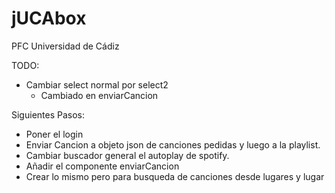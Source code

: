 # jUCAbox

PFC Universidad de Cádiz

TODO:
- Cambiar select normal por select2
  - Cambiado en enviarCancion

Siguientes Pasos:
- Poner el login
- Enviar Cancion a objeto json de canciones pedidas y luego a la playlist.
- Cambiar buscador general el autoplay de spotify.
- Añadir el componente enviarCancion
- Crear lo mismo pero para busqueda de canciones desde lugares y lugar
